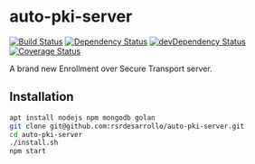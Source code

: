 # auto-pki-server

[![Build Status](https://travis-ci.org/rsrdesarrollo/auto-pki-server.svg?branch=master)](https://travis-ci.org/rsrdesarrollo/auto-pki-server)
[![Dependency Status](https://david-dm.org/rsrdesarrollo/auto-pki-server.svg)](https://david-dm.org/rsrdesarrollo/auto-pki-server)
[![devDependency Status](https://david-dm.org/rsrdesarrollo/auto-pki-server/dev-status.svg)](https://david-dm.org/rsrdesarrollo/auto-pki-server#info=devDependencies)
[![Coverage Status](https://coveralls.io/repos/rsrdesarrollo/auto-pki-server/badge.svg)](https://coveralls.io/r/rsrdesarrollo/auto-pki-server)

A brand new Enrollment over Secure Transport server.

## Installation

```bash
apt install nodejs npm mongodb golan
git clone git@github.com:rsrdesarrollo/auto-pki-server.git
cd auto-pki-server
./install.sh
npm start
```

